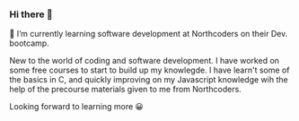 ### Hi there 👋

🌱 I’m currently learning software development at Northcoders on their Dev. bootcamp. 

New to the world of coding and software development. I have worked on some free courses to start to build up my knowlegde. I have learn't some  of the basics in C, and quickly improving on my Javascript knowledge wih the help of the precourse materials given to me from Northcoders.

Looking forward to learning more 😀

<!--
**James960714/James960714** is a ✨ _special_ ✨ repository because its `README.md` (this file) appears on your GitHub profile.

Here are some ideas to get you started:

-->
